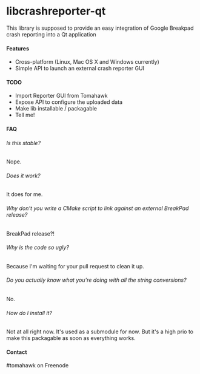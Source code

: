 libcrashreporter-qt
===================

This library is supposed to provide an easy integration of Google Breakpad crash reporting into a Qt application

#### Features
* Cross-platform (Linux, Mac OS X and Windows currently)
* Simple API to launch an external crash reporter GUI

#### TODO
* Import Reporter GUI from Tomahawk
* Expose API to configure the uploaded data
* Make lib installable / packagable
* Tell me!

#### FAQ

###### Is this stable?
Nope.

###### Does it work?
It does for me.

###### Why don't you write a CMake script to link against an external BreakPad release?
BreakPad release?!

###### Why is the code so ugly?
Because I'm waiting for your pull request to clean it up.

###### Do you actually know what you're doing with all the string conversions?
No.

###### How do I install it?
Not at all right now. It's used as a submodule for now. But it's a high prio to make this packagable as soon as everything works.

#### Contact
\#tomahawk on Freenode
